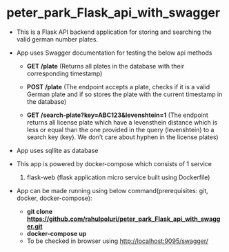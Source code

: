 # peter_park_Flask_api_with_swagger

*   This is a Flask  API backend application for storing and searching the valid german number plates.

*   App uses Swagger documentation for testing the below api methods
       *   **GET /plate** (Returns all plates in the database with their corresponding timestamp)

       *   **POST /plate** (The endpoint accepts a plate, checks if it is a valid German plate and if so stores the plate
with the current timestamp in the database)
       *   **GET /search-plate?key=ABC123&levenshtein=1** (The endpoint returns all license plate which have a levensthein distance which is less or
equal than the one provided in the query (levenshtein) to a search key (key). We don’t care about hyphen in the license plates)

*   App uses sqllite as database

*   This app is powered by docker-compose which consists of 1 service
      1) flask-web (flask application micro service built using Dockerfile)

*   App can be made running using below command(prerequisites: git, docker, docker-compose):
      *   **git clone https://github.com/rahulpoluri/peter_park_Flask_api_with_swagger.git**
      *   **docker-compose up**
      *   To be checked in browser using [http://localhost:9095/swagger/](http://localhost:9095/swagger/)
